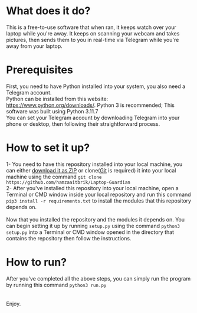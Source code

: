 # What does it do?
This is a free-to-use software that when ran, it keeps watch over your laptop while you're away. It keeps on scanning your webcam and takes pictures, then sends them to you in real-time via Telegram while you're away from your laptop.
# Prerequisites
First, you need to have Python installed into your system, you also need a Telegram account.<br>
Python can be installed from this website: https://www.python.org/downloads/. Python 3 is recommended; This software was built using Python 3.11.7<br>
You can set your Telegram account by downloading Telegram into your phone or desktop, then following their straightforward process.
# How to set it up?
1- You need to have this repository installed into your local machine, you can either [download it as ZIP](https://github.com/hamzaaitbrik/Laptop-Guardian/archive/refs/heads/main.zip) or clone([Git](https://git-scm.com/downloads) is required) it into your local machine using the command ```git clone https://github.com/hamzaaitbrik/Laptop-Guardian```<br>
2- After you've installed this repository into your local machine, open a Terminal or CMD window inside your local repository and run this command ```pip3 install -r requirements.txt``` to install the modules that this repository depends on.<br><br>
Now that you installed the repository and the modules it depends on. You can begin setting it up by running ```setup.py``` using the command ```python3 setup.py``` into a Terminal or CMD window opened in the directory that contains the repository then follow the instructions.
# How to run?
After you've completed all the above steps, you can simply run the program by running this command ```python3 run.py```<br><br><br>
Enjoy.